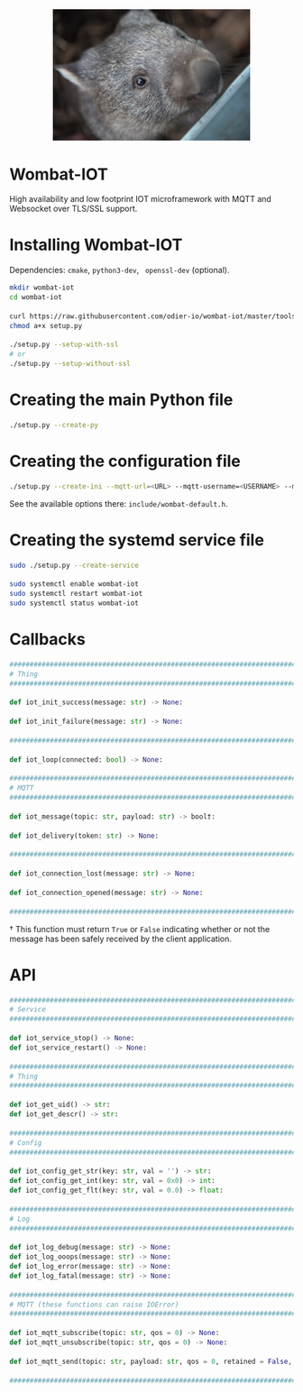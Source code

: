 <div style="text-align: center;">
	<img src="https://raw.githubusercontent.com/odier-io/wombat-iot/master/wombat-iot.jpg" alt="Wombat-IOT" width="350" />
</div>

Wombat-IOT
==========

High availability and low footprint IOT microframework with MQTT and Websocket over TLS/SSL support.

Installing Wombat-IOT
=====================

Dependencies: `cmake`, `python3-dev`, ` openssl-dev` (optional).

```bash
mkdir wombat-iot
cd wombat-iot

curl https://raw.githubusercontent.com/odier-io/wombat-iot/master/tools/setup.py > setup.py
chmod a+x setup.py

./setup.py --setup-with-ssl
# or
./setup.py --setup-without-ssl
```

Creating the main Python file
=============================

```bash
./setup.py --create-py
```

Creating the configuration file
===============================

```bash
./setup.py --create-ini --mqtt-url=<URL> --mqtt-username=<USERNAME> --mqtt-password=<PASSWORD>
```

See the available options there: `include/wombat-default.h`.

Creating the systemd service file
=================================

```bash
sudo ./setup.py --create-service

sudo systemctl enable wombat-iot
sudo systemctl restart wombat-iot
sudo systemctl status wombat-iot
```

Callbacks
=========

```python
#############################################################################
# Thing                                                                     #
#############################################################################

def iot_init_success(message: str) -> None:

def iot_init_failure(message: str) -> None:

#############################################################################

def iot_loop(connected: bool) -> None:

#############################################################################
# MQTT                                                                      #
#############################################################################

def iot_message(topic: str, payload: str) -> bool†:

def iot_delivery(token: str) -> None:

#############################################################################

def iot_connection_lost(message: str) -> None:

def iot_connection_opened(message: str) -> None:

#############################################################################
```

† This function must return `True` or `False` indicating whether or not the message has been safely received by the client application.

API
===

```python
#############################################################################
# Service                                                                   #
#############################################################################

def iot_service_stop() -> None:
def iot_service_restart() -> None:

#############################################################################
# Thing                                                                     #
#############################################################################

def iot_get_uid() -> str:
def iot_get_descr() -> str:

#############################################################################
# Config                                                                    #
#############################################################################

def iot_config_get_str(key: str, val = '') -> str:
def iot_config_get_int(key: str, val = 0x0) -> int:
def iot_config_get_flt(key: str, val = 0.0) -> float:

#############################################################################
# Log                                                                       #
#############################################################################

def iot_log_debug(message: str) -> None:
def iot_log_ooops(message: str) -> None:
def iot_log_error(message: str) -> None:
def iot_log_fatal(message: str) -> None:

#############################################################################
# MQTT (these functions can raise IOError)                                  #
#############################################################################

def iot_mqtt_subscribe(topic: str, qos = 0) -> None:
def iot_mqtt_unsubscribe(topic: str, qos = 0) -> None:

def iot_mqtt_send(topic: str, payload: str, qos = 0, retained = False, success_callback = None, failure_callback = None) -> None:

#############################################################################
```
